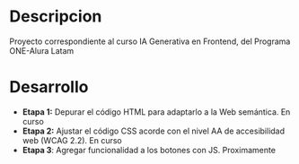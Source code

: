 # Descripcion
Proyecto correspondiente al curso IA Generativa en Frontend, del Programa ONE-Alura Latam
# Desarrollo
+ **Etapa 1:** Depurar el código HTML para adaptarlo a la  Web semántica. En curso
+ **Etapa 2:** Ajustar el código CSS acorde con el nivel AA de accesibilidad web (WCAG 2.2). En curso
+ **Etapa 3**: Agregar funcionalidad a los botones con JS. Proximamente
